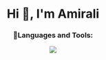 <h1 align="center">Hi 👋, I'm Amirali</h1>

<p align="left">
</p>

<h3 align="center">🧰Languages and Tools:</h3>
<p align="center"> 
  <img src="https://skillicons.dev/icons?i=git,html,css,bootstrap,php,laravel,mysql" />
</p>

